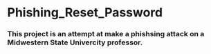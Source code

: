 # Phishing_Reset_Password
### This project is an attempt at make a phishsing attack on a Midwestern State Univercity professor. 
